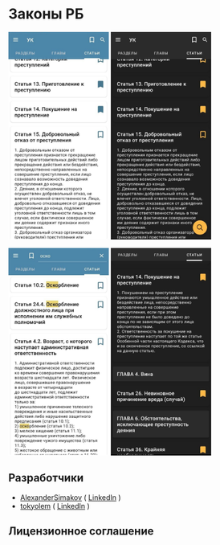 # Законы РБ

<img src = "doc/example1.jpg" width = "200"/> <img src = "doc/example2.jpg" width = "200"/>

<img src = "doc/example4.jpg" width = "200"/> <img src = "doc/example3.jpg" width = "200"/>

## Разработчики

+ [AlexanderSimakov](https://github.com/AlexanderSimakov) ( [LinkedIn](https://www.linkedin.com/in/alexander-simakov-6a3499228/) )
+ [tokyolem](https://github.com/tokyolem) ( [LinkedIn](https://www.linkedin.com/in/heenworker/) )

## Лицензионное соглашение
